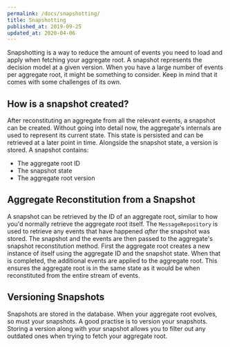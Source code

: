 ```yaml
---
permalink: /docs/snapshotting/
title: Snapshotting
published_at: 2019-09-25
updated_at: 2020-04-06
---
```


Snapshotting is a way to reduce the amount of events you need to load and apply when fetching
your aggregate root. A snapshot represents the decision model at a given version. When you have
a large number of events per aggregate root, it might be something to consider. Keep in mind that
it comes with some challenges of its own.

## How is a snapshot created?

After reconstituting an aggregate from all the relevant events, a snapshot can be created. Without
going into detail now, the aggregate's internals are used to represent its current state. This state
is persisted and can be retrieved at a later point in time. Alongside the snapshot state, a version
is stored. A snapshot contains:

- The aggregate root ID
- The snapshot state
- The aggregate root version

## Aggregate Reconstitution from a Snapshot

A snapshot can be retrieved by the ID of an aggregate root, similar to how you'd normally retrieve
the aggregate root itself. The `MessageRepository` is used to retrieve any events that have happened
_after_ the snapshot was stored. The snapshot and the events are then passed to the aggregate's snapshot
reconstitution method. First the aggregate root creates a new instance of itself using the aggregate ID
and the snapshot state. When that is completed, the additional events are applied to the aggregate root.
This ensures the aggregate root is in the same state as it would be when reconstituted from the entire
stream of events.

## Versioning Snapshots

Snapshots are stored in the database. When your aggregate root evolves, so must your snapshots. A good practise is to
version your snapshots. Storing a version along with your snapshot allows you to filter out any outdated ones when
trying to fetch your aggregate root.
